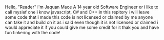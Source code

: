 Hello, "Reader" i'm Jaquan Mace A 14 year old Software Engineer or i like to call myslef one i know javascript, C# and C++
in this repitory i will leave some code that i made this code is not licensed or claimed by me anyone can take it and build on it
as i said even though it is not licensed or claimed i would appreciate it if you could give me some credit for it thak you and have fun tinkering with the code!
